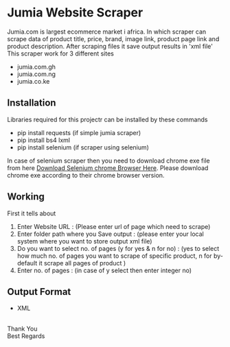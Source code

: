 # Jumia Website Scraper
Jumia.com is largest ecommerce market i africa. In which scraper can scrape data of product title, price, brand, image link, product page link and product description. After scraping files it save output results in 'xml file' This scraper work for 3 different sites
* jumia.com.gh
* jumia.com.ng
* jumia.co.ke 

## Installation
Libraries required for this projectr can be installed by these commands
* pip install requests (if simple jumia scraper)
* pip install bs4 lxml
* pip install selenium (if scraper using selenium)

In case of selenium scraper then you need to download chrome exe file from here [Download Selenium chrome Browser Here](https://chromedriver.chromium.org/downloads). Please download chrome exe according to their chrome browser version.


## Working
First it tells about
1. Enter Website URL : (Please enter url of page which need to scrape)
2. Enter folder path where you Save output : (please enter your local system where you want to store output xml file)
3. Do you want to select no. of pages (y for yes & n for no) : (yes to select how much no. of pages you want to scrape of specific product, n for by-default it scrape all pages of product )
4. Enter no. of pages : (in case of y select then enter integer no)

## Output Format
* XML


<br>
Thank You
<br>
Best Regards
